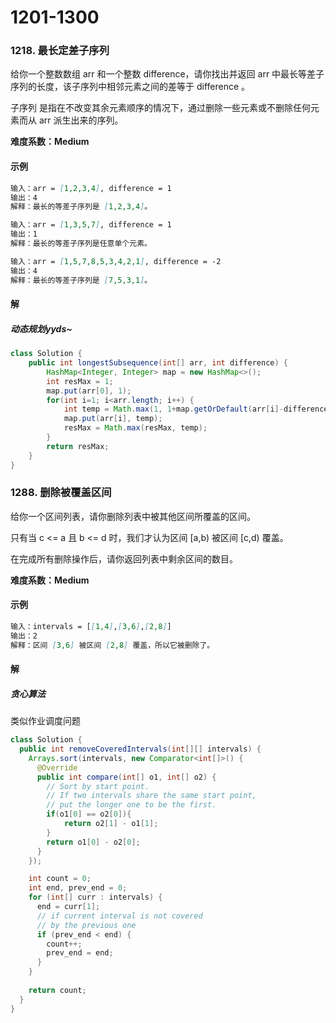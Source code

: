 # 1201-1300

### 1218. 最长定差子序列

给你一个整数数组 arr 和一个整数 difference，请你找出并返回 arr 中最长等差子序列的长度，该子序列中相邻元素之间的差等于 difference 。

子序列 是指在不改变其余元素顺序的情况下，通过删除一些元素或不删除任何元素而从 arr 派生出来的序列。

**难度系数：Medium**

#### 示例

```markdown
输入：arr = [1,2,3,4], difference = 1
输出：4
解释：最长的等差子序列是 [1,2,3,4]。

输入：arr = [1,3,5,7], difference = 1
输出：1
解释：最长的等差子序列是任意单个元素。

输入：arr = [1,5,7,8,5,3,4,2,1], difference = -2
输出：4
解释：最长的等差子序列是 [7,5,3,1]。
```

#### 解

##### 动态规划yyds~

```java
class Solution {
    public int longestSubsequence(int[] arr, int difference) {
        HashMap<Integer, Integer> map = new HashMap<>();
        int resMax = 1;
        map.put(arr[0], 1);
        for(int i=1; i<arr.length; i++) {
            int temp = Math.max(1, 1+map.getOrDefault(arr[i]-difference, Integer.MIN_VALUE));
            map.put(arr[i], temp);
            resMax = Math.max(resMax, temp);
        }
        return resMax;
    }
}
```



### 1288. 删除被覆盖区间

给你一个区间列表，请你删除列表中被其他区间所覆盖的区间。

只有当 c <= a 且 b <= d 时，我们才认为区间 [a,b) 被区间 [c,d) 覆盖。

在完成所有删除操作后，请你返回列表中剩余区间的数目。

**难度系数：Medium**

#### 示例

```markdown
输入：intervals = [[1,4],[3,6],[2,8]]
输出：2
解释：区间 [3,6] 被区间 [2,8] 覆盖，所以它被删除了。
```

#### 解

##### 贪心算法 

类似作业调度问题

```java
class Solution {
  public int removeCoveredIntervals(int[][] intervals) {
    Arrays.sort(intervals, new Comparator<int[]>() {
      @Override
      public int compare(int[] o1, int[] o2) {
        // Sort by start point.
        // If two intervals share the same start point,
        // put the longer one to be the first.
        if(o1[0] == o2[0]){
            return o2[1] - o1[1];
        }
        return o1[0] - o2[0];
      }
    });

    int count = 0;
    int end, prev_end = 0;
    for (int[] curr : intervals) {
      end = curr[1];
      // if current interval is not covered
      // by the previous one
      if (prev_end < end) {
        count++;
        prev_end = end;
      }
    }
    
    return count;
  }
}
```









